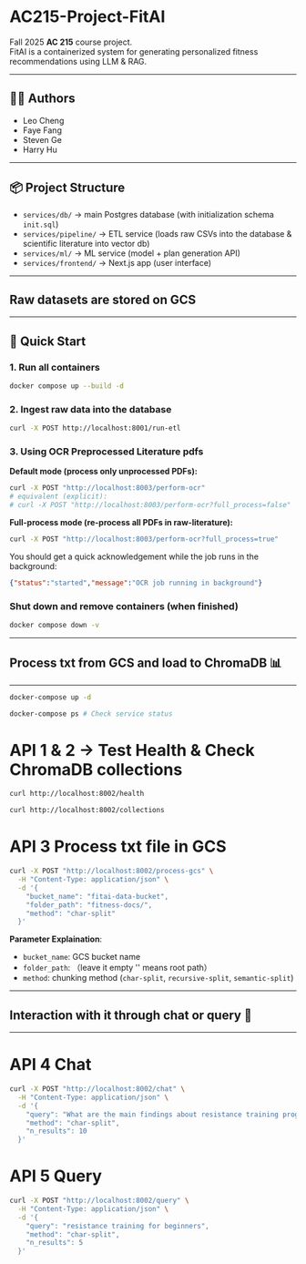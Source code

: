 # AC215-Project-FitAI

Fall 2025 **AC 215** course project.  
FitAI is a containerized system for generating personalized fitness recommendations using LLM & RAG.

---

## 👩‍💻 Authors
- Leo Cheng
- Faye Fang  
- Steven Ge  
- Harry Hu

---

## 📦 Project Structure
- `services/db/` → main Postgres database (with initialization schema `init.sql`)
- `services/pipeline/` → ETL service (loads raw CSVs into the database & scientific literature into vector db)
- `services/ml/` → ML service (model + plan generation API)
- `services/frontend/` → Next.js app (user interface)

---

## Raw datasets are stored on GCS

---

## 🚀 Quick Start

### 1. Run all containers
```bash
docker compose up --build -d
```

### 2. Ingest raw data into the database
```bash
curl -X POST http://localhost:8001/run-etl
```

### 3. Using OCR Preprocessed Literature pdfs
**Default mode (process only unprocessed PDFs):**
```bash
curl -X POST "http://localhost:8003/perform-ocr"
# equivalent (explicit):
# curl -X POST "http://localhost:8003/perform-ocr?full_process=false"
```
**Full-process mode (re-process all PDFs in raw-literature):**
```bash
curl -X POST "http://localhost:8003/perform-ocr?full_process=true"
```
You should get a quick acknowledgement while the job runs in the background:
```json
{"status":"started","message":"OCR job running in background"}
```

### Shut down and remove containers (when finished)
```bash
docker compose down -v
```




---

## Process txt from GCS and load to ChromaDB 📊

---
```bash
docker-compose up -d
```

```bash
docker-compose ps # Check service status
```
# API 1 & 2  -> Test Health  & Check ChromaDB collections
```bash
curl http://localhost:8002/health

curl http://localhost:8002/collections
```
# API 3 Process txt file in GCS
```bash
curl -X POST "http://localhost:8002/process-gcs" \
  -H "Content-Type: application/json" \
  -d '{
    "bucket_name": "fitai-data-bucket",
    "folder_path": "fitness-docs/",
    "method": "char-split"
  }'
```
**Parameter Explaination**:
- `bucket_name`: GCS bucket name
- `folder_path`: （leave it empty '' means root path）
- `method`: chunking method (`char-split`, `recursive-split`, `semantic-split`)

---

## Interaction with it through chat or query 💬

---

# API 4 Chat
```bash
curl -X POST "http://localhost:8002/chat" \
  -H "Content-Type: application/json" \
  -d '{
    "query": "What are the main findings about resistance training progression?",
    "method": "char-split",
    "n_results": 10
  }'
```

# API 5 Query
```bash
curl -X POST "http://localhost:8002/query" \
  -H "Content-Type: application/json" \
  -d '{
    "query": "resistance training for beginners",
    "method": "char-split",
    "n_results": 5
  }'
```
